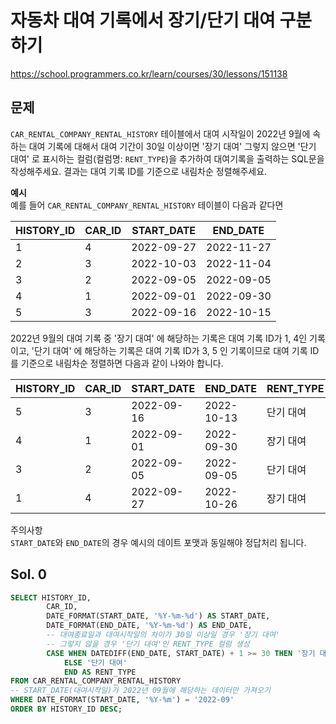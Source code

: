 # 자동차 대여 기록에서 장기/단기 대여 구분하기
https://school.programmers.co.kr/learn/courses/30/lessons/151138

## 문제
`CAR_RENTAL_COMPANY_RENTAL_HISTORY` 테이블에서 대여 시작일이 2022년 9월에 속하는 대여 기록에 대해서 대여 기간이 30일 이상이면 '장기 대여' 그렇지 않으면 '단기 대여' 로 표시하는 컬럼(컬럼명: `RENT_TYPE`)을 추가하여 대여기록을 출력하는 SQL문을 작성해주세요. 결과는 대여 기록 ID를 기준으로 내림차순 정렬해주세요.

**예시**   
예를 들어 `CAR_RENTAL_COMPANY_RENTAL_HISTORY` 테이블이 다음과 같다면

| HISTORY_ID | CAR_ID | START_DATE | END_DATE   |
|------------|--------|------------|------------|
| 1          | 4      | 2022-09-27 | 2022-11-27 |
| 2          | 3      | 2022-10-03 | 2022-11-04 |
| 3          | 2      | 2022-09-05 | 2022-09-05 |
| 4          | 1      | 2022-09-01 | 2022-09-30 |
| 5          | 3      | 2022-09-16 | 2022-10-15 |

2022년 9월의 대여 기록 중 '장기 대여' 에 해당하는 기록은 대여 기록 ID가 1, 4인 기록이고, '단기 대여' 에 해당하는 기록은 대여 기록 ID가 3, 5 인 기록이므로 대여 기록 ID를 기준으로 내림차순 정렬하면 다음과 같이 나와야 합니다.

| HISTORY_ID | CAR_ID | START_DATE | END_DATE   | RENT_TYPE  |
|------------|--------|------------|------------|------------|
| 5          | 3      | 2022-09-16 | 2022-10-13 | 단기 대여   |
| 4          | 1      | 2022-09-01 | 2022-09-30 | 장기 대여   |
| 3          | 2      | 2022-09-05 | 2022-09-05 | 단기 대여   |
| 1          | 4      | 2022-09-27 | 2022-10-26 | 장기 대여   |

주의사항   
`START_DATE`와 `END_DATE`의 경우 예시의 데이트 포맷과 동일해야 정답처리 됩니다.

## Sol. 0
```sql
SELECT HISTORY_ID, 
        CAR_ID, 
        DATE_FORMAT(START_DATE, '%Y-%m-%d') AS START_DATE, 
        DATE_FORMAT(END_DATE, '%Y-%m-%d') AS END_DATE,
        -- 대여종료일과 대여시작일의 차이가 30일 이상일 경우 '장기 대여'
        -- 그렇지 않을 경우 '단기 대여'인 RENT_TYPE 컬럼 생성 
        CASE WHEN DATEDIFF(END_DATE, START_DATE) + 1 >= 30 THEN '장기 대여'
            ELSE '단기 대여'
            END AS RENT_TYPE
FROM CAR_RENTAL_COMPANY_RENTAL_HISTORY
-- START_DATE(대여시작일)가 2022년 09월에 해당하는 데이터만 가져오기
WHERE DATE_FORMAT(START_DATE, '%Y-%m') = '2022-09'
ORDER BY HISTORY_ID DESC;
```